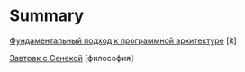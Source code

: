 # Summary

[Фундаментальный подход к программной архитектуре](/001.%D0%A4%D1%83%D0%BD%D0%B4%D0%B0%D0%BC%D0%B5%D0%BD%D1%82%D0%B0%D0%BB%D1%8C%D0%BD%D1%8B%D0%B9+%D0%BF%D0%BE%D0%B4%D1%85%D0%BE%D0%B4+%D0%BA+%D0%BF%D1%80%D0%BE%D0%B3%D1%80%D0%B0%D0%BC%D0%BC%D0%BD%D0%BE%D0%B9+%D0%B0%D1%80%D1%85%D0%B8%D1%82%D0%B5%D0%BA%D1%82%D1%83%D1%80%D0%B5.it/README.md) [it]

[Завтрак с Сенекой](/002.%D0%97%D0%B0%D0%B2%D1%82%D1%80%D0%B0%D0%BA+%D1%81+%D0%A1%D0%B5%D0%BD%D0%B5%D0%BA%D0%BE%D0%B9.%D1%84%D0%B8%D0%BB%D0%BE%D1%81%D0%BE%D1%84%D0%B8%D1%8F/README.md) [философия]

